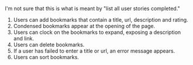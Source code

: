 I'm not sure that this is what is meant by "list all user stories completed."

1. Users can add bookmarks that contain a title, url, description and rating.
2. Condensed bookmarks appear at the opening of the page.
3. Users can clock on the bookmarks to expand, exposing a description and link.
4. Users can delete bookmarks.
5. If a user has failed to enter a title or url, an error message appears.
6. Users can sort bookmarks.